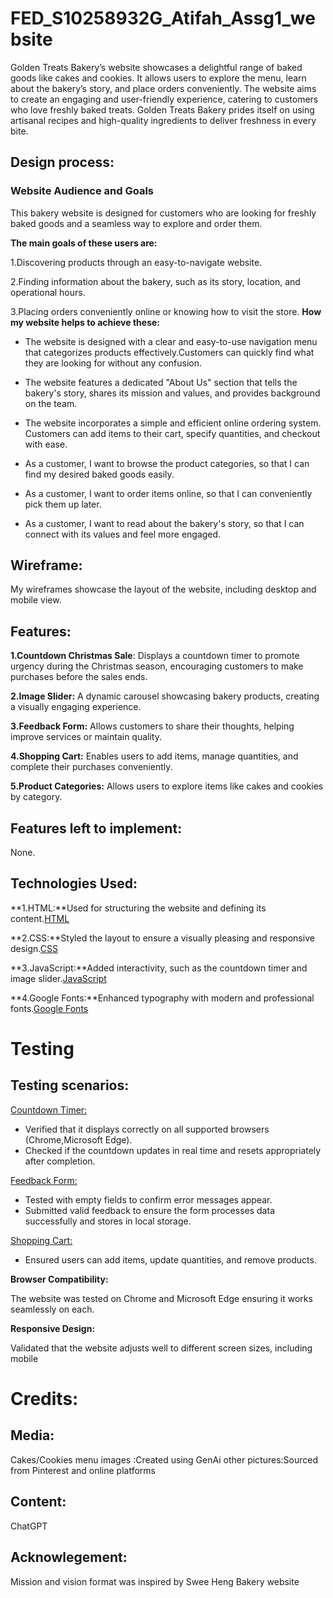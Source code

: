 # FED_S10258932G_Atifah_Assg1_website
Golden Treats Bakery’s website showcases a delightful range of baked goods like cakes and cookies. It allows users to explore the menu, learn about the bakery’s story, and place orders conveniently. The website aims to create an engaging and user-friendly experience, catering to customers who love freshly baked treats. Golden Treats Bakery prides itself on using artisanal recipes and high-quality ingredients to deliver freshness in every bite.

## Design process:

### Website Audience and Goals
This bakery website is designed for customers who are looking for freshly baked goods and a seamless way to explore and order them. 

**The main goals of these users are:**

1.Discovering products through an easy-to-navigate website.

2.Finding information about the bakery, such as its story, location, and operational hours.

3.Placing orders conveniently online or knowing how to visit the store.
**How my website helps to achieve these:**
- The website is designed with a clear and easy-to-use navigation menu that categorizes products effectively.Customers can quickly find what they are looking for without any confusion.
- The website features a dedicated "About Us" section that tells the bakery's story, shares its mission and values, and provides background on the team.
- The website incorporates a simple and efficient online ordering system. Customers can add items to their cart, specify quantities, and checkout with ease.

- As a customer, I want to browse the product categories, so that I can find my desired baked goods easily.
- As a customer, I want to order items online, so that I can conveniently pick them up later.
- As a customer, I want to read about the bakery's story, so that I can connect with its values and feel more engaged.

## Wireframe:
My wireframes showcase the layout of the website, including desktop and mobile view.

## Features:

**1.Countdown Christmas Sale**: Displays a countdown timer to promote urgency during the Christmas season, encouraging customers to make purchases before the sales ends.

**2.Image Slider:** A dynamic carousel showcasing bakery products, creating a visually engaging experience.

**3.Feedback Form:** Allows customers to share their thoughts, helping improve services or maintain quality.

**4.Shopping Cart:** Enables users to add items, manage quantities, and complete their purchases conveniently.

**5.Product Categories:** Allows users to explore items like cakes and cookies  by category.

## Features left to implement:
 None.

## Technologies Used:
**1.HTML:**Used for structuring the website and defining its content.[HTML](https://www.w3schools.com/html/default.asp)

**2.CSS:**Styled the layout to ensure a visually pleasing and responsive design.[CSS](https://www.w3schools.com/css/default.asp)

**3.JavaScript:**Added interactivity, such as the countdown timer and image slider.[JavaScript](https://www.w3schools.com/js/default.asp)

**4.Google Fonts:**Enhanced typography with modern and professional fonts.[Google Fonts](https://fonts.google.com/)

# Testing
## Testing scenarios:
<ins>Countdown Timer:</ins>

- Verified that it displays correctly on all supported browsers (Chrome,Microsoft Edge).
- Checked if the countdown updates in real time and resets appropriately after completion.

<ins>Feedback Form:</ins>

- Tested with empty fields to confirm error messages appear.
- Submitted valid feedback to ensure the form processes data successfully and stores in local storage.

<ins>Shopping Cart:</ins>

- Ensured users can add items, update quantities, and remove products.

**Browser Compatibility:**

The website was tested on Chrome and Microsoft Edge ensuring it works seamlessly on each.

**Responsive Design:**

Validated that the website adjusts well to different screen sizes, including mobile


# Credits:
## Media:
Cakes/Cookies menu images :Created using GenAi
other pictures:Sourced from Pinterest and online platforms
## Content:
ChatGPT
## Acknowlegement:
Mission and vision format was inspired by Swee Heng Bakery website



